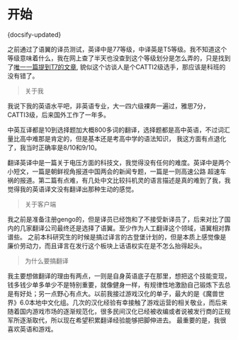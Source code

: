 # 开始

{docsify-updated}

之前通过了语翼的译员测试，英译中是77等级，中译英是T5等级。我不知道这个等级意味着什么，我在网上查了半天也没查到这个等级划分是怎么弄的，只是找到了[唯一一篇提到T7的文章](https://www.jianshu.com/p/e5882908f082),
貌似这个访谈人是个CATTI2级选手，那应该是科班的没有错了。

>关于我

我说下我的英语水平吧，非英语专业，大一四六级裸奔一遍过，雅思7分，CATTI3级，后来国外工作了一年多。

中英互译都是10到选择题加大概800多词的翻译，选择题都是高中英语，不过词汇量比高中难那是肯定的，但是基本还是考高中学的语法知识，
我这方面有点退化了，我当时正确率是8/10和9/10。

翻译英译中是一篇关于电压方面的科技文，我觉得没有任何的难度。英译中是两个小短文，一篇是朝鲜视角报道中国两会的新闻专题，一篇是一则高速公路
超速车祸的报道。第二篇有点难，有几处中文比较抖机灵的语言描述是真的难到了我，我觉得我的英语译文没有翻译出那种生动的感觉。

>关于客户端

我之前是准备注册gengo的，但是译员已经饱和了不接受新译员了，后来对比了国内的几家翻译公司最终还是选择了语翼。至少作为人工翻译这个领域，语翼相对靠谱些。
之前本科研究生的时候是搞过译言的古登堡计划的，但是本质上感觉像是廉价劳动力，而且译言在发行这个板块上话语权实在是不怎么抬得起头。

>为什么要搞翻译

我主要想做翻译的理由有两点，一则是自身英语底子在那里，想把这个技能变现，钱多钱少单多单少不是特别重要，就像健身一样，有规律性地激励自己锻炼下去总是有好处；另一点野心有点大。以前我接过游戏汉化的单子，最大的是《魔兽世界》6.0本地中文化组。几次的汉化经验有幸接触了游戏运营的相关敬业，而后来随着国内游戏市场的逐渐规范化，很多民间汉化已经被收编或者说被发行商的正规军所逐渐取代，所以现在希望积累翻译经验能够把脚伸进去。
最重要的是，我很喜欢英语和游戏。